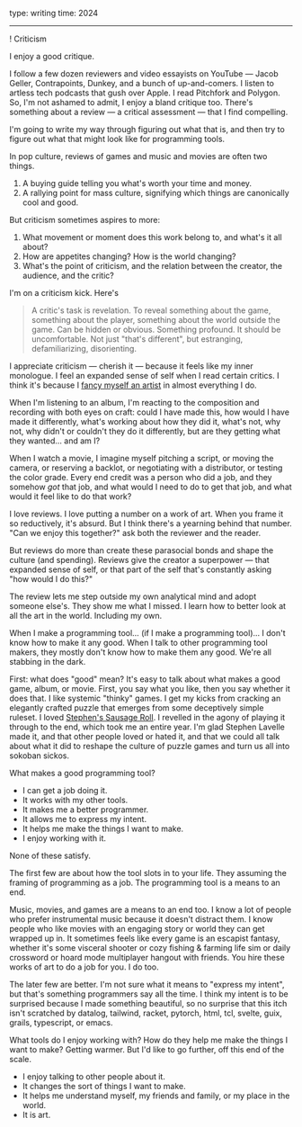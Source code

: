 type: writing
time: 2024

---

! Criticism

I enjoy a good critique.

I follow a few dozen reviewers and video essayists on YouTube — Jacob Geller, Contrapoints, Dunkey, and a bunch of up-and-comers. I listen to artless tech podcasts that gush over Apple. I read Pitchfork and Polygon. So, I'm not ashamed to admit, I enjoy a bland critique too. There's something about a review — a critical assessment — that I find compelling.

I'm going to write my way through figuring out what that is, and then try to figure out what that might look like for programming tools.

In pop culture, reviews of games and music and movies are often two things.

1. A buying guide telling you what's worth your time and money.
2. A rallying point for mass culture, signifying which things are canonically cool and good.

But criticism sometimes aspires to more:

1. What movement or moment does this work belong to, and what's it all about?
2. How are appetites changing? How is the world changing?
3. What's the point of criticism, and the relation between the creator, the audience, and the critic?

I'm on a criticism kick. Here's
> A critic's task is revelation. To reveal something about the game, something about the player, something about the world outside the game. Can be hidden or obvious. Something profound. It should be uncomfortable. Not just "that's different", but estranging, defamiliarizing, disorienting.

I appreciate criticism — cherish it — because it feels like my inner monologue. I feel an expanded sense of self when I read certain critics. I think it's because I [fancy myself an artist](/type) in almost everything I do.

When I'm listening to an album, I'm reacting to the composition and recording with both eyes on craft: could I have made this, how would I have made it differently, what's working about how they did it, what's not, why not, why didn't or couldn't they do it differently, but are they getting what they wanted… and am I?

When I watch a movie, I imagine myself pitching a script, or moving the camera, or reserving a backlot, or negotiating with a distributor, or testing the color grade. Every end credit was a person who did a job, and they somehow *got* that job, and what would I need to do to get that job, and what would it feel like to do that work?

I love reviews. I love putting a number on a work of art. When you frame it so reductively, it's absurd. But I think there's a yearning behind that number. "Can we enjoy this together?" ask both the reviewer and the reader.

But reviews do more than create these parasocial bonds and shape the culture (and spending). Reviews give the creator a superpower — that expanded sense of self, or that part of the self that's constantly asking "how would I do this?"

The review lets me step outside my own analytical mind and adopt someone else's. They show me what I missed. I learn how to better look at all the art in the world. Including my own.

When I make a programming tool… (if I make a programming tool)… I don't know how to make it any good. When I talk to other programming tool makers, they mostly don't know how to make them any good. We're all stabbing in the dark.

First: what does "good" mean? It's easy to talk about what makes a good game, album, or movie. First, you say what you like, then you say whether it does that. I like systemic "thinky" games. I get my kicks from cracking an elegantly crafted puzzle that emerges from some deceptively simple ruleset. I loved [Stephen's Sausage Roll](https://en.wikipedia.org/wiki/Stephen's_Sausage_Roll). I revelled in the agony of playing it through to the end, which took me an entire year. I'm glad Stephen Lavelle made it, and that other people loved or hated it, and that we could all talk about what it did to reshape the culture of puzzle games and turn us all into sokoban sickos.

What makes a good programming tool?

* I can get a job doing it.
* It works with my other tools.
* It makes me a better programmer.
* It allows me to express my intent.
* It helps me make the things I want to make.
* I enjoy working with it.

None of these satisfy.

The first few are about how the tool slots in to your life. They assuming the framing of programming as a job. The programming tool is a means to an end.

Music, movies, and games are a means to an end too. I know a lot of people who prefer instrumental music because it doesn't distract them. I know people who like movies with an engaging story or world they can get wrapped up in. It sometimes feels like every game is an escapist fantasy, whether it's some visceral shooter or cozy fishing & farming life sim or daily crossword or hoard mode multiplayer hangout with friends. You hire these works of art to do a job for you. I do too.

The later few are better. I'm not sure what it means to "express my intent", but that's something programmers say all the time. I think my intent is to be surprised because I made something beautiful, so no surprise that this itch isn't scratched by datalog, tailwind, racket, pytorch, html, tcl, svelte, guix, grails, typescript, or emacs.

What tools do I enjoy working with? How do they help me make the things I want to make? Getting warmer. But I'd like to go further, off this end of the scale.

* I enjoy talking to other people about it.
* It changes the sort of things I want to make.
* It helps me understand myself, my friends and family, or my place in the world.
* It is art.

